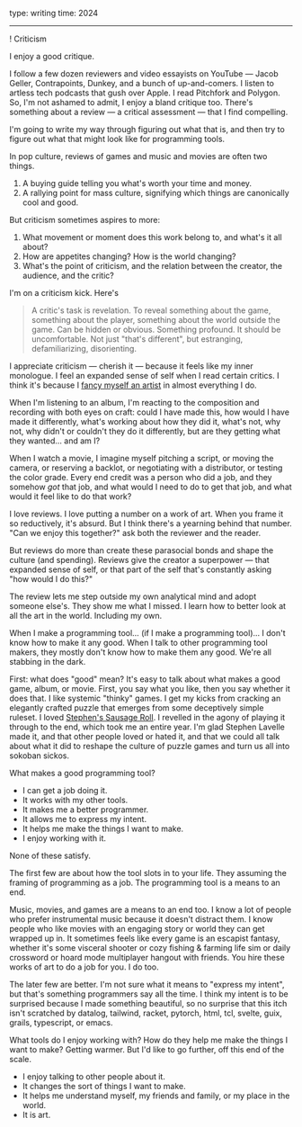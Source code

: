 type: writing
time: 2024

---

! Criticism

I enjoy a good critique.

I follow a few dozen reviewers and video essayists on YouTube — Jacob Geller, Contrapoints, Dunkey, and a bunch of up-and-comers. I listen to artless tech podcasts that gush over Apple. I read Pitchfork and Polygon. So, I'm not ashamed to admit, I enjoy a bland critique too. There's something about a review — a critical assessment — that I find compelling.

I'm going to write my way through figuring out what that is, and then try to figure out what that might look like for programming tools.

In pop culture, reviews of games and music and movies are often two things.

1. A buying guide telling you what's worth your time and money.
2. A rallying point for mass culture, signifying which things are canonically cool and good.

But criticism sometimes aspires to more:

1. What movement or moment does this work belong to, and what's it all about?
2. How are appetites changing? How is the world changing?
3. What's the point of criticism, and the relation between the creator, the audience, and the critic?

I'm on a criticism kick. Here's
> A critic's task is revelation. To reveal something about the game, something about the player, something about the world outside the game. Can be hidden or obvious. Something profound. It should be uncomfortable. Not just "that's different", but estranging, defamiliarizing, disorienting.

I appreciate criticism — cherish it — because it feels like my inner monologue. I feel an expanded sense of self when I read certain critics. I think it's because I [fancy myself an artist](/type) in almost everything I do.

When I'm listening to an album, I'm reacting to the composition and recording with both eyes on craft: could I have made this, how would I have made it differently, what's working about how they did it, what's not, why not, why didn't or couldn't they do it differently, but are they getting what they wanted… and am I?

When I watch a movie, I imagine myself pitching a script, or moving the camera, or reserving a backlot, or negotiating with a distributor, or testing the color grade. Every end credit was a person who did a job, and they somehow *got* that job, and what would I need to do to get that job, and what would it feel like to do that work?

I love reviews. I love putting a number on a work of art. When you frame it so reductively, it's absurd. But I think there's a yearning behind that number. "Can we enjoy this together?" ask both the reviewer and the reader.

But reviews do more than create these parasocial bonds and shape the culture (and spending). Reviews give the creator a superpower — that expanded sense of self, or that part of the self that's constantly asking "how would I do this?"

The review lets me step outside my own analytical mind and adopt someone else's. They show me what I missed. I learn how to better look at all the art in the world. Including my own.

When I make a programming tool… (if I make a programming tool)… I don't know how to make it any good. When I talk to other programming tool makers, they mostly don't know how to make them any good. We're all stabbing in the dark.

First: what does "good" mean? It's easy to talk about what makes a good game, album, or movie. First, you say what you like, then you say whether it does that. I like systemic "thinky" games. I get my kicks from cracking an elegantly crafted puzzle that emerges from some deceptively simple ruleset. I loved [Stephen's Sausage Roll](https://en.wikipedia.org/wiki/Stephen's_Sausage_Roll). I revelled in the agony of playing it through to the end, which took me an entire year. I'm glad Stephen Lavelle made it, and that other people loved or hated it, and that we could all talk about what it did to reshape the culture of puzzle games and turn us all into sokoban sickos.

What makes a good programming tool?

* I can get a job doing it.
* It works with my other tools.
* It makes me a better programmer.
* It allows me to express my intent.
* It helps me make the things I want to make.
* I enjoy working with it.

None of these satisfy.

The first few are about how the tool slots in to your life. They assuming the framing of programming as a job. The programming tool is a means to an end.

Music, movies, and games are a means to an end too. I know a lot of people who prefer instrumental music because it doesn't distract them. I know people who like movies with an engaging story or world they can get wrapped up in. It sometimes feels like every game is an escapist fantasy, whether it's some visceral shooter or cozy fishing & farming life sim or daily crossword or hoard mode multiplayer hangout with friends. You hire these works of art to do a job for you. I do too.

The later few are better. I'm not sure what it means to "express my intent", but that's something programmers say all the time. I think my intent is to be surprised because I made something beautiful, so no surprise that this itch isn't scratched by datalog, tailwind, racket, pytorch, html, tcl, svelte, guix, grails, typescript, or emacs.

What tools do I enjoy working with? How do they help me make the things I want to make? Getting warmer. But I'd like to go further, off this end of the scale.

* I enjoy talking to other people about it.
* It changes the sort of things I want to make.
* It helps me understand myself, my friends and family, or my place in the world.
* It is art.

